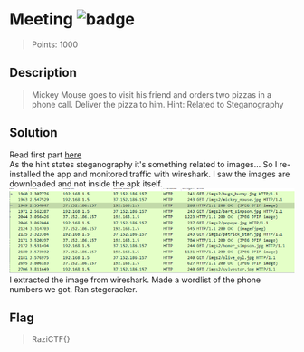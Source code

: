 # Meeting ![badge](https://img.shields.io/badge/Post%20CTF-Writeup-success)
> Points: 1000

## Description
> Mickey Mouse goes to visit his friend and orders two pizzas in a phone call. Deliver the pizza to him. Hint: Related to Steganography

## Solution
Read first part [here](https://github.com/t3rmin0x/CTF-Writeups/tree/master/Razi%20CTF/Android/Friends)<br>
As the hint states steganography it's something related to images... So I re-installed the app and monitored traffic with wireshark. I saw the images are downloaded and not inside the apk itself.
![](sniff.png)<br>
I extracted the image from wireshark. Made a wordlist of the phone numbers we got. Ran stegcracker.

## Flag
> RaziCTF{}
